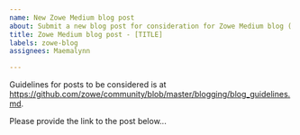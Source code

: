 ```yaml
---
name: New Zowe Medium blog post
about: Submit a new blog post for consideration for Zowe Medium blog ( https://medium.com/zowe )
title: Zowe Medium blog post - [TITLE]
labels: zowe-blog
assignees: Maemalynn

---
```


Guidelines for posts to be considered is at https://github.com/zowe/community/blob/master/blogging/blog_guidelines.md.

Please provide the link to the post below...
